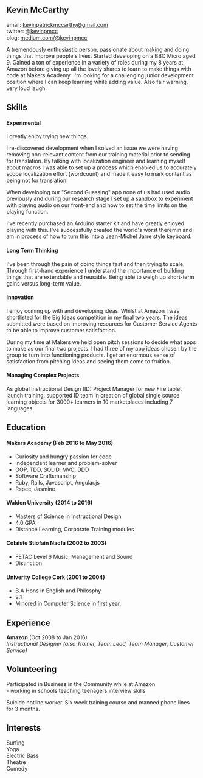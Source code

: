 ## Kevin McCarthy
email: kevinpatrickmccarthy@gmail.com  
twitter: [@kevinpmcc](http://twitter.com/@kevinpmcc)   
blog: [medium.com/@kevinpmcc](http://medium.com/@kevinpmcc)  

A tremendously enthusiastic person, passionate about making and doing things that
improve people's lives. Started developing on a BBC Micro aged 9. Gained a ton of experience in a variety of roles during my 8 years at Amazon
before giving up all the lovely shares to learn to make things with code at
Makers Academy. I'm looking for a challenging junior development position where
I can keep learning while adding value. Also fair warning, very loud laugh.


## Skills

#### Experimental
I greatly enjoy trying new things. 

I re-discovered development when I solved an issue we were having removing
non-relevant content from our training material prior to sending for
translation. By talking with localization engineer and learning myself about
macros I was able to set up a process which enabled us to accurately scope
localization effort (wordcount) and made it easy to mark content as being not
for translation. 

When developing our "Second Guessing" app none of us had used audio previously
and during our research stage I set up a sandbox to experiment with playing
audio on our front-end and how to set the time limits on the playing function. 

I've recently purchased an Arduino starter kit and have greatly enjoyed playing
with this. I've successfully created the world's worst theremin and am in
process of 
how to turn this into a Jean-Michel Jarre style keyboard.

#### Long Term Thinking
  I've been through the pain of doing things fast and then trying to scale.
Through first-hand experience I understand the importance of building things
that are extendable and reusable. Being able to weigh up short-term gains versus
long-term value. 

#### Innovation
  I enjoy coming up with and developing ideas.
  Whilst at Amazon I was shortlisted for the Big Ideas competition in my final two
  years. The ideas submitted were based on improving resources for
  Customer Service Agents to be able to improve customer satisfaction.

  During my time at Makers we held open pitch sessions to decide what apps to
make as our final two projects. I had three of my app ideas chosen by the group
to turn into functioning
  products. I get an enormous sense of satisfaction from pitching ideas and seeing
  them come to fruition.

#### Managing Complex Projects
  As global Instructional Design (ID) Project Manager for new Fire tablet launch training, supported ID team in creation of global single source learning objects for 3000+ learners in 10 marketplaces including 7 languages.
  
 
## Education
  

#### Makers Academy (Feb 2016 to May 2016)

  - Curiosity and hungry passion for code
  - Independent learner and problem-solver
  - OOP, TDD, SOLID, MVC, DDD
  - Software Craftsmanship
  - Ruby, Rails, Javascript, Angular.js
  - Rspec, Jasmine

#### Walden University  (2014 to 2016)

  - Masters of Science in Instructional Design
  - 4.0 GPA 
  - Distance Learning, Corporate Training modules


#### Colaiste Stiofain Naofa  (2002 to 2003)

  - FETAC Level 6 Music, Management and Sound
  - Distinction

#### Univerity College Cork (2001 to 2004)

  - B.A Hons in English and Philosphy
  - 2.1
  - Minored in Computer Science in first year.


## Experience

**Amazon** (Oct 2008 to Jan 2016)    
  *Instructional Designer (also Trainer, Team Lead, Team Manager, Customer
      Service)*  

## Volunteering
  Participated in Business in the Community while at Amazon  
    -  working in schools teaching teenagers interview skills
 
  Suicide hotline worker. Six week training course and manned phone lines for 3
months. 

## Interests
  Surfing  
  Yoga  
  Electric Bass  
  Theatre  
  Comedy  

